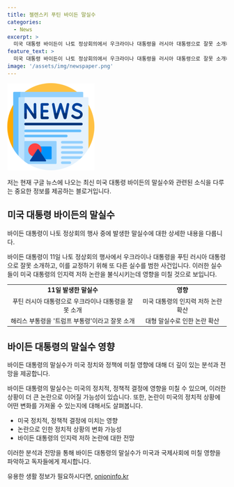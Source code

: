 ```yaml
---
title: 젤렌스키 푸틴 바이든 말실수
categories:
  - News
excerpt: >
  미국 대통령 바이든이 나토 정상회의에서 우크라이나 대통령을 러시아 대통령으로 잘못 소개하며 말실수를 범한 사건이 발생했다. 이어서 해리스 부통령을 트럼프 부통령이라고도 잘못 부르는 일도 있었다. 이러한 실수들로 바이든 대통령의 정신적 건강과 인지력에 대한 우려가 제기되고 있으며, 이에 대한 논란이 계속되고 있다. 이번 사태로 인해 바이든 대통령의 이미지와 정치적 입지에 대한 의문이 커지고 있으며, 논란이 종결될 기미가 보이지 않고 있다.
feature_text: >
  미국 대통령 바이든이 나토 정상회의에서 우크라이나 대통령을 러시아 대통령으로 잘못 소개하며 말실수를 범한 사건이 발생했다. 이어서 해리스 부통령을 트럼프 부통령이라고도 잘못 부르는 일도 있었다. 이러한 실수들로 바이든 대통령의 정신적 건강과 인지력에 대한 우려가 제기되고 있으며, 이에 대한 논란이 계속되고 있다. 이번 사태로 인해 바이든 대통령의 이미지와 정치적 입지에 대한 의문이 커지고 있으며, 논란이 종결될 기미가 보이지 않고 있다.
image: '/assets/img/newspaper.png'
---
```


<p><img src="/assets/img/newspaper.png" alt="kimp 속보" /></p>

<p>저는 현재 구글 뉴스에 나오는 최신 미국 대통령 바이든의 말실수와 관련된 소식을 다루는 중요한 정보를 제공하는 블로거입니다.</p>

<h2 data-ke-size="size26">미국 대통령 바이든의 말실수</h2>

<p>바이든 대통령이 나토 정상회의 행사 중에 발생한 말실수에 대한 상세한 내용을 다룹니다.</p>

<p data-ke-size="size16">바이든 대통령이 11일 나토 정상회의 행사에서 우크라이나 대통령을 푸틴 러시아 대통령으로 잘못 소개하고, 이를 교정하기 위해 또 다른 실수를 범한 사건입니다. 이러한 실수들이 미국 대통령의 인지력 저하 논란을 불식시키는데 영향을 미칠 것으로 보입니다.</p>

<table>
  <tr>
    <td style="text-align: center; height: 17px;"><b>11일 발생한 말실수</b></td>
    <td style="text-align: center; height: 17px;"><b>영향</b></td>
  </tr>
  <tr>
    <td style="text-align: center;">푸틴 러시아 대통령으로 우크라이나 대통령을 잘못 소개</td>
    <td style="text-align: center;">미국 대통령의 인지력 저하 논란 확산</td>
  </tr>
  <tr>
    <td style="text-align: center;">해리스 부통령을 '트럼프 부통령'이라고 잘못 소개</td>
    <td style="text-align: center;">대형 말실수로 인한 논란 확산</td>
  </tr>
</table>

<h2 data-ke-size="size26">바이든 대통령의 말실수 영향</h2>

<p>바이든 대통령의 말실수가 미국 정치와 정책에 미칠 영향에 대해 더 깊이 있는 분석과 전망을 제공합니다.</p>

<p data-ke-size="size16">바이든 대통령의 말실수는 미국의 정치적, 정책적 결정에 영향을 미칠 수 있으며, 이러한 상황이 더 큰 논란으로 이어질 가능성이 있습니다. 또한, 논란이 미국의 정치적 상황에 어떤 변화를 가져올 수 있는지에 대해서도 살펴봅니다.</p>

<ul>
  <li>미국 정치적, 정책적 결정에 미치는 영향</li>
  <li>논란으로 인한 정치적 상황의 변화 가능성</li>
  <li>바이든 대통령의 인지력 저하 논란에 대한 전망</li>
</ul>

<p>이러한 분석과 전망을 통해 바이든 대통령의 말실수가 미국과 국제사회에 미칠 영향을 파악하고 독자들에게 제시합니다.</p>

<p data-ke-size="size16"></p>
유용한 생활 정보가 필요하시다면, <a href="https://onioninfo.kr" rel="dofollow">onioninfo.kr</a>



